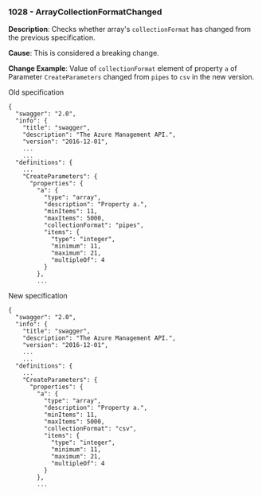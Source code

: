 ### 1028 - ArrayCollectionFormatChanged

**Description**: Checks whether array's `collectionFormat` has changed from the previous specification.

**Cause**: This is considered a breaking change.

**Change Example**: Value of `collectionFormat` element of property `a` of Parameter `CreateParameters` changed from `pipes` to `csv` in the new version.

Old specification
```json5
{
  "swagger": "2.0",
  "info": {
    "title": "swagger",
    "description": "The Azure Management API.",
    "version": "2016-12-01",
    ...
    ...
  "definitions": {
    ...
    "CreateParameters": {
      "properties": {
        "a": {
          "type": "array",
          "description": "Property a.",
          "minItems": 11,
          "maxItems": 5000,
          "collectionFormat": "pipes",
          "items": {
            "type": "integer",
            "minimum": 11,
            "maximum": 21,
            "multipleOf": 4
          }
        },
        ...  
```

New specification
```json5
{
  "swagger": "2.0",
  "info": {
    "title": "swagger",
    "description": "The Azure Management API.",
    "version": "2016-12-01",
    ...
    ...
  "definitions": {
    ...
    "CreateParameters": {
      "properties": {
        "a": {
          "type": "array",
          "description": "Property a.",
          "minItems": 11,
          "maxItems": 5000,
          "collectionFormat": "csv",
          "items": {
            "type": "integer",
            "minimum": 11,
            "maximum": 21,
            "multipleOf": 4
          }
        },
        ... 
```
